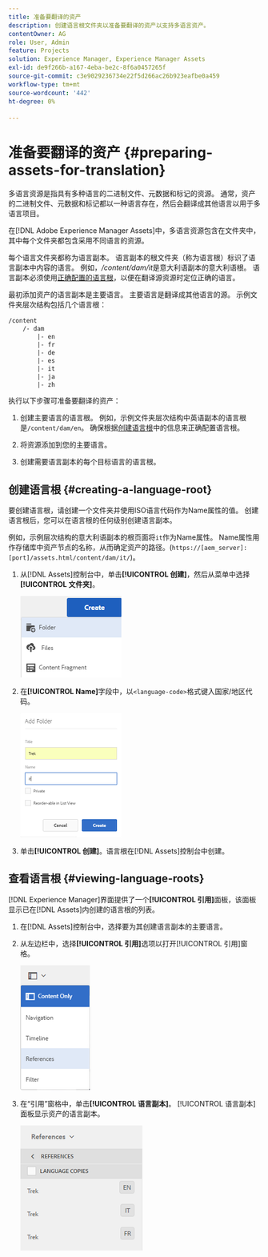 ```yaml
---
title: 准备要翻译的资产
description: 创建语言根文件夹以准备要翻译的资产以支持多语言资产。
contentOwner: AG
role: User, Admin
feature: Projects
solution: Experience Manager, Experience Manager Assets
exl-id: de9f266b-a167-4eba-be2c-8f6a0457265f
source-git-commit: c3e9029236734e22f5d266ac26b923eafbe0a459
workflow-type: tm+mt
source-wordcount: '442'
ht-degree: 0%

---
```


# 准备要翻译的资产 {#preparing-assets-for-translation}

多语言资源是指具有多种语言的二进制文件、元数据和标记的资源。 通常，资产的二进制文件、元数据和标记都以一种语言存在，然后会翻译成其他语言以用于多语言项目。

在[!DNL Adobe Experience Manager Assets]中，多语言资源包含在文件夹中，其中每个文件夹都包含采用不同语言的资源。

每个语言文件夹都称为语言副本。 语言副本的根文件夹（称为语言根）标识了语言副本中内容的语言。 例如，*/content/dam/it*&#x200B;是意大利语副本的意大利语根。 语言副本必须使用[正确配置的语言根](preparing-assets-for-translation.md#creating-a-language-root)，以便在翻译源资源时定位正确的语言。

最初添加资产的语言副本是主要语言。 主要语言是翻译成其他语言的源。 示例文件夹层次结构包括几个语言根：

```shell
/content
    /- dam
        |- en
        |- fr
        |- de
        |- es
        |- it
        |- ja
        |- zh
```

执行以下步骤可准备要翻译的资产：

1. 创建主要语言的语言根。 例如，示例文件夹层次结构中英语副本的语言根是`/content/dam/en`。 确保根据[创建语言根](preparing-assets-for-translation.md#creating-a-language-root)中的信息来正确配置语言根。

1. 将资源添加到您的主要语言。
1. 创建需要语言副本的每个目标语言的语言根。

## 创建语言根 {#creating-a-language-root}

要创建语言根，请创建一个文件夹并使用ISO语言代码作为Name属性的值。 创建语言根后，您可以在语言根的任何级别创建语言副本。

例如，示例层次结构的意大利语副本的根页面将`it`作为Name属性。 Name属性用作存储库中资产节点的名称，从而确定资产的路径。(`https://[aem_server]:[port]/assets.html/content/dam/it/`)。

1. 从[!DNL Assets]控制台中，单击&#x200B;**[!UICONTROL 创建]**，然后从菜单中选择&#x200B;**[!UICONTROL 文件夹]**。

   ![创建文件夹](assets/Create-folder.png)

1. 在&#x200B;**[!UICONTROL Name]**&#x200B;字段中，以`<language-code>`格式键入国家/地区代码。

   ![在文件夹中添加语言代码](assets/Add-language-code-in-folder.png)

1. 单击&#x200B;**[!UICONTROL 创建]**。语言根在[!DNL Assets]控制台中创建。

## 查看语言根 {#viewing-language-roots}

[!DNL Experience Manager]界面提供了一个&#x200B;**[!UICONTROL 引用]**&#x200B;面板，该面板显示已在[!DNL Assets]内创建的语言根的列表。

1. 在[!DNL Assets]控制台中，选择要为其创建语言副本的主要语言。
1. 从左边栏中，选择&#x200B;**[!UICONTROL 引用]**&#x200B;选项以打开[!UICONTROL 引用]窗格。

   ![chlimage_1-122](assets/chlimage_1-122.png)

1. 在“引用”窗格中，单击&#x200B;**[!UICONTROL 语言副本]**。 [!UICONTROL 语言副本]面板显示资产的语言副本。

   ![语言副本](assets/lang-copy2.png)
